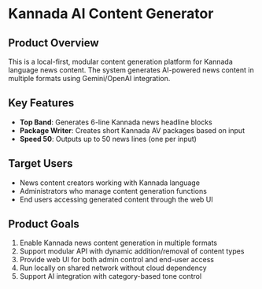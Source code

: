# Kannada AI Content Generator

## Product Overview
This is a local-first, modular content generation platform for Kannada language news content. The system generates AI-powered news content in multiple formats using Gemini/OpenAI integration.

## Key Features
- **Top Band**: Generates 6-line Kannada news headline blocks
- **Package Writer**: Creates short Kannada AV packages based on input
- **Speed 50**: Outputs up to 50 news lines (one per input)

## Target Users
- News content creators working with Kannada language
- Administrators who manage content generation functions
- End users accessing generated content through the web UI

## Product Goals
1. Enable Kannada news content generation in multiple formats
2. Support modular API with dynamic addition/removal of content types
3. Provide web UI for both admin control and end-user access
4. Run locally on shared network without cloud dependency
5. Support AI integration with category-based tone control